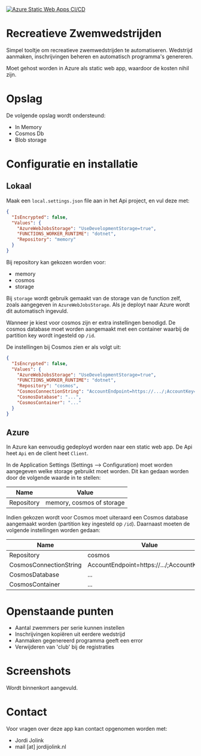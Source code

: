 [![Azure Static Web Apps CI/CD](https://github.com/Soneritics/RecreatieveZwemwedstrijden/actions/workflows/azure-static-web-apps-icy-coast-0a232f603.yml/badge.svg?branch=main)](https://github.com/Soneritics/RecreatieveZwemwedstrijden/actions/workflows/azure-static-web-apps-icy-coast-0a232f603.yml)

# Recreatieve Zwemwedstrijden
Simpel tooltje om recreatieve zwemwedstrijden te automatiseren. Wedstrijd aanmaken, inschrijvingen beheren en automatisch programma's genereren.

Moet gehost worden in Azure als static web app, waardoor de kosten nihil zijn.

# Opslag
De volgende opslag wordt ondersteund:
* In Memory
* Cosmos Db
* Blob storage

# Configuratie en installatie
## Lokaal
Maak een `local.settings.json` file aan in het Api project, en vul deze met:
```json
{
  "IsEncrypted": false,
  "Values": {
    "AzureWebJobsStorage": "UseDevelopmentStorage=true",
    "FUNCTIONS_WORKER_RUNTIME": "dotnet",
    "Repository": "memory"
  }
}
```

Bij repository kan gekozen worden voor:
* memory
* cosmos
* storage

Bij `storage` wordt gebruik gemaakt van de storage van de function zelf, zoals aangegeven
in `AzureWebJobsStorage`. Als je deployt naar Azure wordt dit automatisch ingevuld.

Wanneer je kiest voor cosmos zijn er extra instellingen benodigd.
De cosmos database moet worden aangemaakt met een container waarbij de partition key wordt ingesteld op `/id`.

De instellingen bij Cosmos zien er als volgt uit:
```json
{
  "IsEncrypted": false,
  "Values": {
    "AzureWebJobsStorage": "UseDevelopmentStorage=true",
    "FUNCTIONS_WORKER_RUNTIME": "dotnet",
    "Repository": "cosmos",
    "CosmosConnectionString": "AccountEndpoint=https://.../;AccountKey=...",
    "CosmosDatabase": "...",
    "CosmosContainer": "..."
  }
}
```

## Azure
In Azure kan eenvoudig gedeployd worden naar een static web app.
De Api heet `Api` en de client heet `Client`.

In de Application Settings (Settings --> Configuration) moet worden aangegeven welke storage gebruikt moet worden.
Dit kan gedaan worden door de volgende waarde in te stellen:

| Name | Value |
| -- | -- |
| Repository | memory, cosmos of storage |

Indien gekozen wordt voor Cosmos moet uiteraard een Cosmos database aangemaakt worden (partition key ingesteld op `/id`).
Daarnaast moeten de volgende instellingen worden gedaan:

| Name | Value |
| -- | -- |
| Repository | cosmos |
| CosmosConnectionString | AccountEndpoint=https://.../;AccountKey=... |
| CosmosDatabase | ... |
| CosmosContainer | ... |


# Openstaande punten
- Aantal zwemmers per serie kunnen instellen
- Inschrijvingen kopiëren uit eerdere  wedstrijd
- Aanmaken gegenereerd programma geeft een error
- Verwijderen van 'club' bij de registraties

# Screenshots
Wordt binnenkort aangevuld.

# Contact
Voor vragen over deze app kan contact opgenomen worden met:
* Jordi Jolink
* mail [at] jordijolink.nl